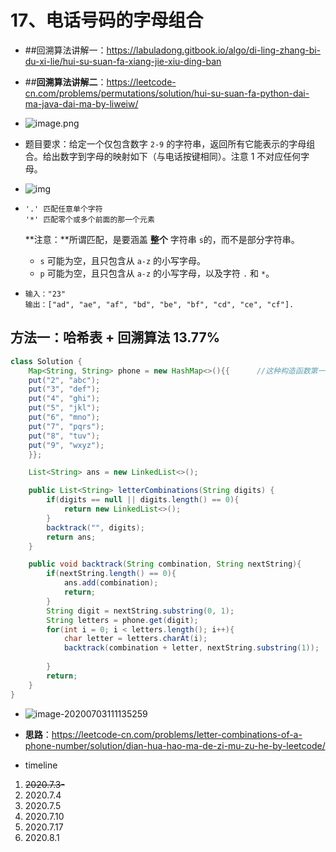 # 17、电话号码的字母组合

- ##回溯算法讲解一：https://labuladong.gitbook.io/algo/di-ling-zhang-bi-du-xi-lie/hui-su-suan-fa-xiang-jie-xiu-ding-ban

- ##**回溯算法讲解二**：https://leetcode-cn.com/problems/permutations/solution/hui-su-suan-fa-python-dai-ma-java-dai-ma-by-liweiw/

- ![image.png](https://pic.leetcode-cn.com/6a464ba95a7ad1c247aa39610535984c241e6b95148f8bc36b02908a190b1d54-image.png)

- 题目要求：给定一个仅包含数字 `2-9` 的字符串，返回所有它能表示的字母组合。给出数字到字母的映射如下（与电话按键相同）。注意 1 不对应任何字母。

- ![img](https://assets.leetcode-cn.com/aliyun-lc-upload/original_images/17_telephone_keypad.png)

- ```
  '.' 匹配任意单个字符
  '*' 匹配零个或多个前面的那一个元素
  ```

  **注意：**所谓匹配，是要涵盖 **整个** 字符串 `s`的，而不是部分字符串。

  - `s` 可能为空，且只包含从 `a-z` 的小写字母。
  - `p` 可能为空，且只包含从 `a-z` 的小写字母，以及字符 `.` 和 `*`。

- ```
  输入："23"
  输出：["ad", "ae", "af", "bd", "be", "bf", "cd", "ce", "cf"].
  ```



## 方法一：哈希表 + 回溯算法  13.77%

```java
class Solution {
    Map<String, String> phone = new HashMap<>(){{      //这种构造函数第一次见到 这种双括号初始化方法同样适用于ArrayList和Set
    put("2", "abc");
    put("3", "def");
    put("4", "ghi");
    put("5", "jkl");
    put("6", "mno");
    put("7", "pqrs");
    put("8", "tuv");
    put("9", "wxyz");
    }};

    List<String> ans = new LinkedList<>();

    public List<String> letterCombinations(String digits) {
        if(digits == null || digits.length() == 0){
            return new LinkedList<>();
        }
        backtrack("", digits);
        return ans;
    }

    public void backtrack(String combination, String nextString){
        if(nextString.length() == 0){
            ans.add(combination);
            return;
        }
        String digit = nextString.substring(0, 1);
        String letters = phone.get(digit);
        for(int i = 0; i < letters.length(); i++){
            char letter = letters.charAt(i);
            backtrack(combination + letter, nextString.substring(1));    //这里string和char可以相加啊，新发现
            															 //这里substring(1)是开始索引，可以这么写
        }
        return;
    }
}
```

- ![image-20200703111135259](C:\Users\62356\AppData\Roaming\Typora\typora-user-images\image-20200703111135259.png)
- **思路**：https://leetcode-cn.com/problems/letter-combinations-of-a-phone-number/solution/dian-hua-hao-ma-de-zi-mu-zu-he-by-leetcode/



- timeline

1. ~~2020.7.3-~~
2. 2020.7.4
3. 2020.7.5
4. 2020.7.10
5. 2020.7.17
6. 2020.8.1